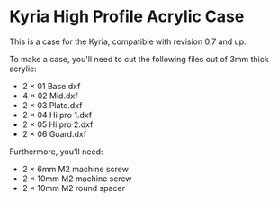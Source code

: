 Kyria High Profile Acrylic Case
===============================

This is a case for the Kyria, compatible with revision 0.7 and up.

To make a case, you'll need to cut the following files out of 3mm thick acrylic:

- 2 × 01 Base.dxf
- 4 × 02 Mid.dxf
- 2 × 03 Plate.dxf
- 2 × 04 Hi pro 1.dxf
- 2 × 05 Hi pro 2.dxf
- 2 × 06 Guard.dxf

Furthermore, you'll need:

- 2 × 6mm M2 machine screw
- 2 × 10mm M2 machine screw
- 2 × 10mm M2 round spacer
